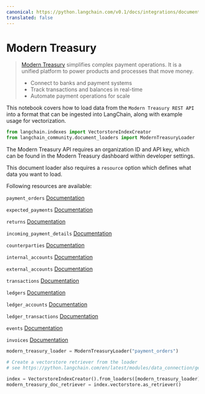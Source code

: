 ```yaml
---
canonical: https://python.langchain.com/v0.1/docs/integrations/document_loaders/modern_treasury
translated: false
---
```


# Modern Treasury

>[Modern Treasury](https://www.moderntreasury.com/) simplifies complex payment operations. It is a unified platform to power products and processes that move money.
>- Connect to banks and payment systems
>- Track transactions and balances in real-time
>- Automate payment operations for scale

This notebook covers how to load data from the `Modern Treasury REST API` into a format that can be ingested into LangChain, along with example usage for vectorization.

```python
from langchain.indexes import VectorstoreIndexCreator
from langchain_community.document_loaders import ModernTreasuryLoader
```

The Modern Treasury API requires an organization ID and API key, which can be found in the Modern Treasury dashboard within developer settings.

This document loader also requires a `resource` option which defines what data you want to load.

Following resources are available:

`payment_orders` [Documentation](https://docs.moderntreasury.com/reference/payment-order-object)

`expected_payments` [Documentation](https://docs.moderntreasury.com/reference/expected-payment-object)

`returns` [Documentation](https://docs.moderntreasury.com/reference/return-object)

`incoming_payment_details` [Documentation](https://docs.moderntreasury.com/reference/incoming-payment-detail-object)

`counterparties` [Documentation](https://docs.moderntreasury.com/reference/counterparty-object)

`internal_accounts` [Documentation](https://docs.moderntreasury.com/reference/internal-account-object)

`external_accounts` [Documentation](https://docs.moderntreasury.com/reference/external-account-object)

`transactions` [Documentation](https://docs.moderntreasury.com/reference/transaction-object)

`ledgers` [Documentation](https://docs.moderntreasury.com/reference/ledger-object)

`ledger_accounts` [Documentation](https://docs.moderntreasury.com/reference/ledger-account-object)

`ledger_transactions` [Documentation](https://docs.moderntreasury.com/reference/ledger-transaction-object)

`events` [Documentation](https://docs.moderntreasury.com/reference/events)

`invoices` [Documentation](https://docs.moderntreasury.com/reference/invoices)

```python
modern_treasury_loader = ModernTreasuryLoader("payment_orders")
```

```python
# Create a vectorstore retriever from the loader
# see https://python.langchain.com/en/latest/modules/data_connection/getting_started.html for more details

index = VectorstoreIndexCreator().from_loaders([modern_treasury_loader])
modern_treasury_doc_retriever = index.vectorstore.as_retriever()
```
